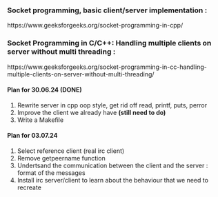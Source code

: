 <h3>Socket programming, basic client/server implementation : </h3> 
<p>https://www.geeksforgeeks.org/socket-programming-in-cpp/</p>
<h3>Socket Programming in C/C++: Handling multiple clients on server without multi threading :</h3>
<p>https://www.geeksforgeeks.org/socket-programming-in-cc-handling-multiple-clients-on-server-without-multi-threading/</p>
<h4>Plan for 30.06.24 (DONE)</h4> 
<ol>
  <li>Rewrite server in cpp oop style, get rid off read, printf, puts, perror</li>
  <li>Improve the client we already have <b>(still need to do)</b></li>
  <li>Write a Makefile</li>
</ol>

<h4>Plan for 03.07.24</h4>
<ol>
  <li>Select reference client (real irc client)</li>
  <li>Remove getpeername function</li>
  <li>Undertsand the communication between the client and the server : format of the messages</li>
  <li>Install irc server/client to learn about the behaviour that we need to recreate</li>
</ol>
